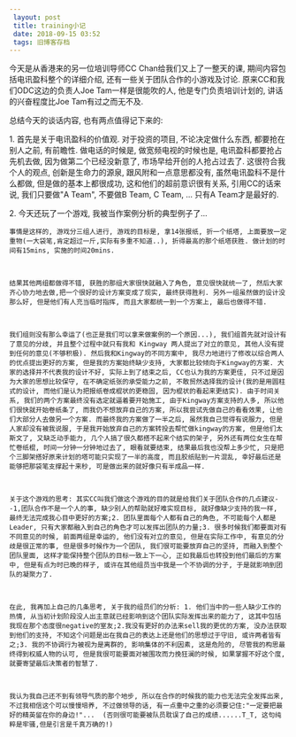 ```yaml
---
 layout: post
 title: training小记
 date: 2018-09-15 03:52
 tags: 旧博客存档
---
```

今天是从香港来的另一位培训导师CC Chan给我们又上了一整天的课, 期间内容包括电讯盈科整个的详细介绍, 还有一些关于团队合作的小游戏及讨论.
原来CC和我们ODC这边的负责人Joe Tam一样是很能吹的人, 他是专门负责培训计划的, 讲话的兴奋程度比Joe Tam有过之而无不及.



总结今天的谈话内容, 也有两点值得记下来的:



1\. 首先是关于电讯盈科的价值观. 对于投资的项目, 不论决定做什么东西, 都要抢在别人之前, 有前瞻性. 做电话的时候是, 做宽频电视的时候也是,
电讯盈科都要抢占先机去做, 因为做第二个已经没新意了, 市场早给开创的人抢占过去了. 这很符合我个人的观点, 创新是生命力的源泉, 跟风附和一点意思都没有,
虽然电讯盈科不是什么都做, 但是做的基本上都很成功, 这和他们的超前意识很有关系, 引用CC的话来说, 我们只要做"A Team", 不要做B Team,
C Team, ... 只有A Team才是最好的.



2\. 今天还玩了一个游戏, 我被当作案例分析的典型例子了...



    事情是这样的, 游戏分三组人进行, 游戏的目标是, 拿14张报纸, 折一个纸塔, 上面要放一定重物(一大袋笔,肯定超过一斤,实际有多重不知道..), 折得最高的那个纸塔获胜. 做计划的时间有15mins, 实施的时间20mins.



    结果其他两组都做得不错, 获胜的那组大家很快就融入了角色, 意见很快就统一了, 然后大家齐心协力地去做,把一个很好的设计方案变成了现实, 最终获得胜利. 另外一组虽然做的设计没那么好, 但是他们有人充当临时指挥, 而且大家都统一到一个方案上, 最后也做得不错. 



    我们组则没有那么幸运了(也正是我们可以拿来做案例的一个原因...), 我们组首先就对设计有了意见的分歧, 并且整个过程中就只有我和 Kingway 两人提出了对立的意见, 其他人没有提到任何的意见(不够积极). 然后我和Kingway的不同方案中, 我尽力地进行了修改以综合两人的优点提出更好的方案, 但是我的方案始终缺少支持, 大家都比较倾向于Kingway的方案. 大家的选择并不代表我的设计不好, 实际上到了结束之后, CC也认为我的方案更佳, 只不过是因为大家的思想比较保守, 在不确定纸张的承受能力之前, 不敢贸然选择我的设计(我的是用圆柱式的设计, 而他们是认为把报纸卷成棍状的更稳固, 因为棍状的看起来更结实). 由于时间关系, 我们的两个方案最终没有选定就逼着要开始施工, 由于Kingway方案支持的人多, 所以他们很快就开始卷纸条了, 而我仍不想放弃自己的方案, 所以我尝试先做自己的看看效果, 让他们大部分人去做另一个方案. 而最终我的方案做了一半之后, 虽然我自己觉得有说服力, 但是人家却没有被我说服, 于是我开始放弃自己的方案转投去帮忙做kingway的方案, 但是他们太斯文了, 又缺乏动手能力, 几个人搞了很久都搭不起来个结实的架子, 另外还有两位女生在帮忙卷纸棍, 时间一分钟一分钟地过去了, 眼看就要结束, 结果最后我也没帮上多少忙, 只是把个三脚架搭好原来计划的塔可能只实现了一半的高度, 而且胶纸贴到一片混乱, 幸好最后还是能够把那袋笔支撑起十来秒, 可是做出来的就好像只有半成品一样.



    关于这个游戏的思考: 其实CC叫我们做这个游戏的目的就是给我们关于团队合作的几点建议--1,团队合作不是一个人的事, 缺少别人的帮助就好难实现目标, 就好像缺少支持的我一样, 最终无法完成我心目中更好的方案;2. 团队里面每个人都有自己的角色, 不可能每个人都是Leader, 只有大家都融入到自己的角色才可以发挥出团队的力量;3. 很多时候我们都要面对有不同意见的时候, 前面两组是幸运的, 他们没有对立的意见, 但是在实际工作中, 有意见的分歧是很正常的事, 但是很多时候作为一个团队, 我们很可能要放弃自己的坚持, 而融入到整个团队里面, 这样才能保持整个团队的目标一致上下一心, 正如我最后也转投到他们最后的方案中, 但是有点为时已晚的样子, 或许在其他组员当中我是一个不协调的分子, 于是就影响到团队的凝聚力了.



    在此, 我再加上自己的几条思考, 关于我的组员们的分析: 1. 他们当中的一些人缺少工作的热情, 从当初计划阶段没人出主意就已经影响到这个团队实际发挥出来的能力了, 这其中包括我现在那个态度很negative的室友;2.我没有更好的办法来sell我的更优的方案, 没办法获取到他们的支持, 不知这个问题是出在我自己的表达上还是他们的思想过于守旧, 或许两者皆有之;3. 我的不协调行为被视为是离群的, 影响集体的不利因素, 这是危险的, 尽管我的构思最终得到权威人物的认可, 但是我很可能要面对被围攻而力挽狂澜的时候, 如果掌握不好这个度, 就要寄望最后决策者的智慧了. 



    我认为我自己还不到有领导气质的那个地步, 所以在合作的时候我的能力也无法完全发挥出来, 不过我相信这个可以慢慢培养, 不过做领导的话, 有一点重中之重的必须要记住:"一定要把最好的精英留在你的身边!"...  (否则很可能要被队员耽误了自己的成绩......T_T, 这句纯粹是牢骚,但是引言是千真万确的!)





